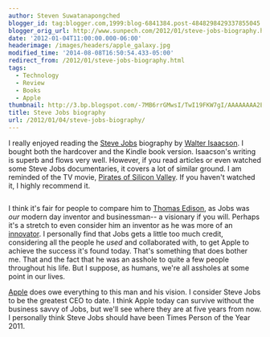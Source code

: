 ```yaml
---
author: Steven Suwatanapongched
blogger_id: tag:blogger.com,1999:blog-6841384.post-4848298429337855045
blogger_orig_url: http://www.sunpech.com/2012/01/steve-jobs-biography.html
date: '2012-01-04T11:00:00.000-06:00'
headerimage: /images/headers/apple_galaxy.jpg
modified_time: '2014-08-08T16:50:54.433-05:00'
redirect_from: /2012/01/steve-jobs-biography.html
tags:
  - Technology
  - Review
  - Books
  - Apple
thumbnail: http://3.bp.blogspot.com/-7MB6rrGMwsI/TwI19FKW7gI/AAAAAAAA2E8/ZFF4p7AnwoQ/s600/IMG_0088.JPG
title: Steve Jobs biography
url: /2012/01/04/steve-jobs-biography/
---
```



I really enjoyed reading the <a href="http://www.amazon.com/gp/product/1451648537?ie=UTF8&amp;tag=sunpech-20&amp;linkCode=shr&amp;camp=213733&amp;creative=393185&amp;creativeASIN=1451648537&amp;ref_=sr_1_1&amp;qid=1325418866&amp;sr=8-1">Steve Jobs</a> biography by <a href="http://www.amazon.com/Walter-Isaacson/e/B000APFLB8/ref=ntt_athr_dp_pel_1">Walter Isaacson</a>. I bought both the hardcover and the Kindle book version. Isaacson's writing is superb and flows very well. However, if you read articles or even watched some Steve Jobs documentaries, it covers a lot of similar ground. I am reminded of the TV movie, <a href="http://www.imdb.com/title/tt0168122/">Pirates of Silicon Valley</a>. If you haven't watched it, I highly recommend it.

<img   border="0" src="http://3.bp.blogspot.com/-7MB6rrGMwsI/TwI19FKW7gI/AAAAAAAA2E8/ZFF4p7AnwoQ/s400/IMG_0088.jpg" alt="" />

I think it's fair for people to compare him to <a href="http://en.wikipedia.org/wiki/Thomas_Edison">Thomas Edison</a>, as Jobs was <em>our</em> modern day inventor and businessman-- a visionary if you will. Perhaps it's a stretch to even consider him an inventor as he was more of an <a href="http://en.wikipedia.org/wiki/Innovator">innovator</a>. I personally find that Jobs gets a little too much credit, considering all the people he <em>used</em> and collaborated with, to get Apple to achieve the success it's found today. That's something that does bother me. That and the fact that he was an asshole to quite a few people throughout his life. But I suppose, as humans, we're all assholes at some point in our lives.

<a href="http://www.apple.com/">Apple</a> does owe everything to this man and his vision. I consider Steve Jobs to be the greatest CEO to date. I think Apple today can survive without the business savvy of Jobs, but we'll see where they are at five years from now. I personally think Steve Jobs should have been Times Person of the Year 2011.